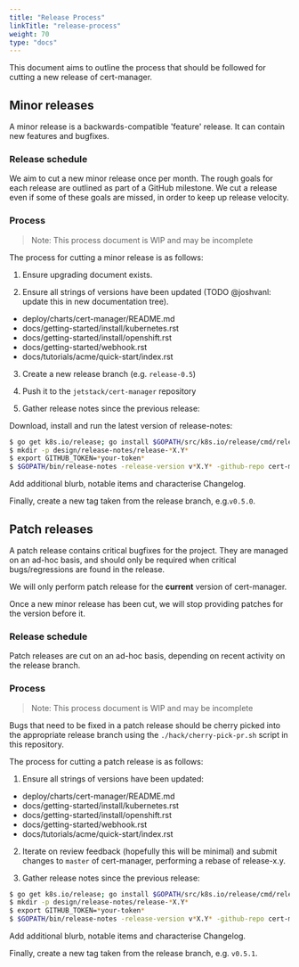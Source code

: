 ```yaml
---
title: "Release Process"
linkTitle: "release-process"
weight: 70
type: "docs"
---
```


This document aims to outline the process that should be followed for cutting a
new release of cert-manager.

## Minor releases

A minor release is a backwards-compatible 'feature' release.  It can contain new
features and bugfixes.

### Release schedule

We aim to cut a new minor release once per month. The rough goals for each
release are outlined as part of a GitHub milestone. We cut a release even if
some of these goals are missed, in order to keep up release velocity.

### Process

> Note: This process document is WIP and may be incomplete

The process for cutting a minor release is as follows:

1. Ensure upgrading document exists.

2. Ensure all strings of versions have been updated (TODO @joshvanl: update this
   in new documentation tree).

- deploy/charts/cert-manager/README.md
- docs/getting-started/install/kubernetes.rst
- docs/getting-started/install/openshift.rst
- docs/getting-started/webhook.rst
- docs/tutorials/acme/quick-start/index.rst

3. Create a new release branch (e.g. `release-0.5`)

4. Push it to the `jetstack/cert-manager` repository

5. Gather release notes since the previous release:

Download, install and run the latest version of release-notes:

```bash
$ go get k8s.io/release; go install $GOPATH/src/k8s.io/release/cmd/release-notes/.
$ mkdir -p design/release-notes/release-*X.Y*
$ export GITHUB_TOKEN=*your-token*
$ $GOPATH/bin/release-notes -release-version v*X.Y* -github-repo cert-manager -github-org jetstack -requiredAuthor "" -start-sha=$(git rev-parse *X.Y-1.0*) -end-sha=$(git rev-parse HEAD) -output design/release-notes/release-*X.Y*/draft-release-notes.md
```
Add additional blurb, notable items and characterise Changelog.


Finally, create a new tag taken from the release branch, e.g.`v0.5.0`.

## Patch releases

A patch release contains critical bugfixes for the project.  They are managed on
an ad-hoc basis, and should only be required when critical bugs/regressions are
found in the release.

We will only perform patch release for the **current** version of cert-manager.

Once a new minor release has been cut, we will stop providing patches for the
version before it.

### Release schedule

Patch releases are cut on an ad-hoc basis, depending on recent activity on the
release branch.

### Process

> Note: This process document is WIP and may be incomplete

Bugs that need to be fixed in a patch release should be cherry picked into the
appropriate release branch using the `./hack/cherry-pick-pr.sh` script in this
repository.

The process for cutting a patch release is as follows:

1. Ensure all strings of versions have been updated:

- deploy/charts/cert-manager/README.md
- docs/getting-started/install/kubernetes.rst
- docs/getting-started/install/openshift.rst
- docs/getting-started/webhook.rst
- docs/tutorials/acme/quick-start/index.rst

2. Iterate on review feedback (hopefully this will be minimal) and submit
   changes to `master` of cert-manager, performing a rebase of release-x.y.

3. Gather release notes since the previous release:

```bash
$ go get k8s.io/release; go install $GOPATH/src/k8s.io/release/cmd/release-notes/.
$ mkdir -p design/release-notes/release-*X.Y*
$ export GITHUB_TOKEN=*your-token*
$ $GOPATH/bin/release-notes -release-version v*X.Y* -github-repo cert-manager -github-org jetstack -requiredAuthor "" -start-sha=$(git rev-parse *X.Y.Z-1*) -end-sha=$(git rev-parse release-*X.Y*) -output design/release-notes/release-*X.Y*/draft-release-notes-*Z*.md
```
Add additional blurb, notable items and characterise Changelog.

Finally, create a new tag taken from the release branch, e.g. `v0.5.1`.
